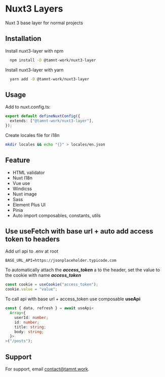 # Nuxt3 Layers

Nuxt 3 base layer for normal projects

## Installation

Install nuxt3-layer with npm

```bash
  npm install -D @tamnt-work/nuxt3-layer
```

Install nuxt3-layer with yarn

```bash
  yarn add -D @tamnt-work/nuxt3-layer
```

## Usage

Add to nuxt.config.ts:

```typescript
export default defineNuxtConfig({
  extends: ["@tamnt-work/nuxt3-layer"],
});
```

Create locales file for i18n

```bash
mkdir locales && echo "{}" > locales/en.json
```

## Feature

- HTML validator
- Nuxt I18n
- Vue use
- Windicss
- Nuxt image
- Sass
- Element Plus UI
- Pinia
- Auto import composables, constants, utils

## Use useFetch with base url + auto add access token to headers

Add url api to .env at root

```env
BASE_URL_API=https://jsonplaceholder.typicode.com
```

To automatically attach the **_access_token_** a to the header, set the value to the cookie with name **_access_token_**

```typescript
const cookie = useCookie("access_token");
cookie.value = "value";
```

To call api with base url + access_token use composable **useApi**

```typescript
const { data, refresh } = await useApi<
  Array<{
    userId: number;
    id: number;
    title: string;
    body: string;
  }>
>("/posts");
```

## Support

For support, email contact@tamnt.work.
